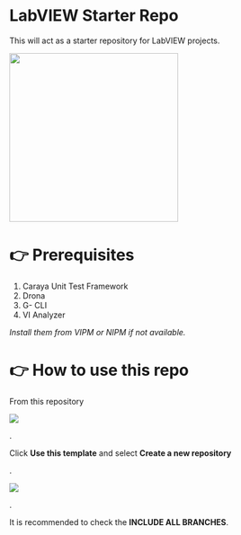 #
# LabVIEW Starter Repo
This will act as a starter repository for LabVIEW projects.

<kbd>
<img src="https://github.com/solitontech/LabVIEW_Starter_Repo/blob/main/docs/assets/images/readme%20images/labview-logo.webp" height="300">
</kbd>



#
# 👉 Prerequisites

1. Caraya Unit Test Framework
2. Drona
3. G- CLI
4. VI Analyzer


*Install them from VIPM or NIPM if not available.*


#
# 👉 How to use this repo

From this repository

<kbd>
<img src="https://github.com/solitontech/LabVIEW_Starter_Repo/blob/main/docs/assets/images/readme%20images/Use%20Template.png">
</kbd>

.

Click **Use this template** and select **Create a new repository**

.

<kbd>
<img src="https://github.com/solitontech/LabVIEW_Starter_Repo/blob/main/docs/assets/images/readme%20images/create_repo.png">
</kbd>

.

It is recommended to check the **INCLUDE ALL BRANCHES**.


